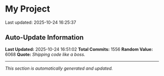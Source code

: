 # My Project


Last updated: 2025-10-24 16:25:37



























































































































































































































































































































































































































































































































































































































































































































































































































































































































































































































































































































































































































































































































































































































































































































































































































































































































































































































































































































































































































## Auto-Update Information

**Last Updated:** 2025-10-24 16:51:02
**Total Commits:** 1556
**Random Value:** 6068
**Quote:** _Shipping code like a boss._

---
_This section is automatically generated and updated._